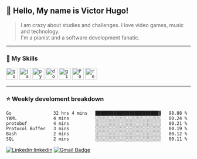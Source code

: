 ## 💜 Hello, My name is <strong>Victor Hugo!</strong>

> I am crazy about studies and challenges. I love video games, music and technology.<br>
I'm a pianist and a software development fanatic.
----

### 🚀 My Skills

<code><img height="32" src="https://cdn.jsdelivr.net/gh/devicons/devicon/icons/go/go-original.svg" alt="go"/></code>
<code><img height="32" src="https://cdn.jsdelivr.net/gh/devicons/devicon/icons/java/java-plain.svg" alt="java"/></code>
<code><img height="32" src="https://cdn.jsdelivr.net/gh/devicons/devicon/icons/python/python-plain.svg" alt="python"/></code>
<code><img height="32" src="https://cdn.jsdelivr.net/gh/devicons/devicon/icons/docker/docker-plain.svg" alt="docker"/></code>
<code><img height="32" src="https://cdn.jsdelivr.net/gh/devicons/devicon/icons/git/git-plain.svg" alt="git"/></code>
<code><img height="32" src="https://cdn.jsdelivr.net/gh/devicons/devicon/icons/postgresql/postgresql-plain.svg" alt="PostegreSQL"/></code>
<code><img height="32" src="https://cdn.jsdelivr.net/gh/devicons/devicon/icons/redis/redis-plain.svg" alt="redis"/></code>

---

### ⭐ Weekly develoment breakdown
<!--START_SECTION:waka-->

```text
Go                32 hrs 4 mins   ████████████████████████▓   98.88 %
YAML              4 mins          ░░░░░░░░░░░░░░░░░░░░░░░░░   00.24 %
protobuf          4 mins          ░░░░░░░░░░░░░░░░░░░░░░░░░   00.21 %
Protocol Buffer   3 mins          ░░░░░░░░░░░░░░░░░░░░░░░░░   00.19 %
Bash              2 mins          ░░░░░░░░░░░░░░░░░░░░░░░░░   00.12 %
SQL               2 mins          ░░░░░░░░░░░░░░░░░░░░░░░░░   00.11 %
```

<!--END_SECTION:waka-->

[![Linkedin:linkedin](https://img.shields.io/badge/-linkedin-blue?style=flat-square&logo=Linkedin&logoColor=white&link=https://www.linkedin.com/in/victorvcruz/)](https://www.linkedin.com/in/victorvcruz/)
[![Gmail Badge](https://img.shields.io/badge/-gmail-006bed?style=flat-square&logo=Gmail&logoColor=white&link=mailto:hugov4308@gmail.com)](mailto:hugov4308@gmail.com) 
